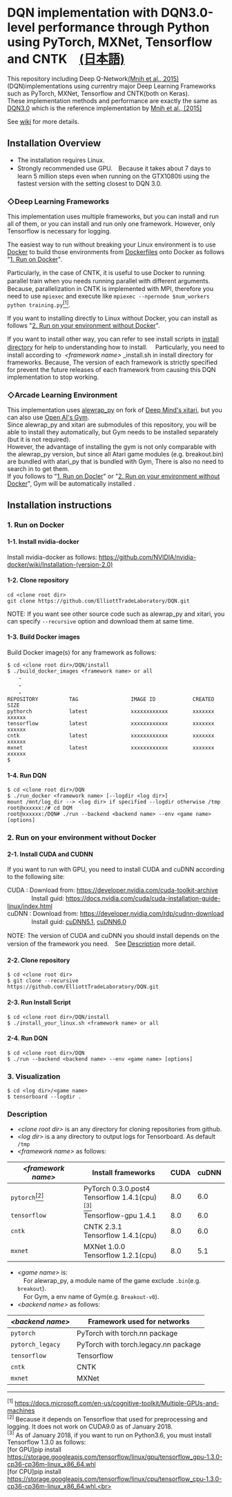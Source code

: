 # DQN implementation with DQN3.0-level performance through Python using PyTorch, MXNet, Tensorflow and CNTK　[(日本語)](README_jp.md)

This repository including Deep Q-Network[(Mnih et al., 2015)](https://storage.googleapis.com/deepmind-media/dqn/DQNNaturePaper.pdf) (DQN)implementations using currentry major Deep Learning Frameworks such as PyTorch, MXNet, Tensorflow and CNTK(both on Keras).<br>
These implementation methods and performance are exactly the same as [DQN3.0](https://github.com/deepmind/dqn) which is the reference implementation by [Mnih et al., [2015]](https://storage.googleapis.com/deepmind-media/dqn/DQNNaturePaper.pdf)

See [wiki](https://github.com/ElliottTradeLaboratory/DQN/wiki) for more details.

## Installation Overview

* The installation requires Linux.<br>
* Strongly recommended use GPU.　Because it takes about 7 days to learn 5 million steps even when running on the GTX1080ti using the fastest version with the setting closest to DQN 3.0.

### ◇Deep Learning Frameworks
This implementation uses multiple frameworks, but you can install and run all of them, or you can install and run only one framework.
However, only Tensorflow is necessary for logging.

The easiest way to run without breaking your Linux environment is to use [Docker](https://www.docker.com/) to build those environments from [Dockerfiles](https://github.com/ElliottTradeLaboratory/DQN/tree/master/install) onto Docker as follows "[1. Run on Docker](#1-run-on-docker)".

Particularly, in the case of CNTK, it is useful to use Docker to running parallel train when you needs running parallel with different arguments.　Because, parallelization in CNTK is implemented with MPI, therefore you need to use `mpiexec` and execute like `mpiexec --npernode $num_workers python training.py`[<sup>[1]</sip>](#cntk_mpi).

If you want to installing directly to Linux without Docker, you can install as follows "[2. Run on your environment without Docker](#2-run-on-your-environment-without-docker)".

If you want to install other way, you can refer to see install scripts in [install directory](https://github.com/ElliottTradeLaboratory/DQN/tree/master/install) for help to understanding how to install. 　Particularly, you need to install according to  _\<framework name\>_ _install.sh in install directory for frameworks. Because, The version of each framework is strictly specified for prevent the future releases of each framework from causing this DQN implementation to stop working.


### ◇Arcade Learning Environment

This implementation uses [alewrap_py](https://github.com/ElliottTradeLaboratory/alewrap_py) on fork of [Deep Mind's xitari](https://github.com/deepmind/xitari), but you can also use [Open AI's Gym](https://github.com/openai/gym).<br>
Since alewrap_py and xitari are submodules of this repository, you will be able to install they automatically, but Gym needs to be installed separately (but it is not required).<br>
However, the advantage of installing the gym is not only comparable with the alewrap_py version, but since all Atari game modules (e.g. breakout.bin) are bundled with atari_py that is bundled with Gym, There is also no need to search in to get them.<br>
If you follows to "[1. Run on Docler](#1-run-on-docker)" or "[2. Run on your environment without Docker](#2-run-on-your-environment-without-docker)", Gym will be automatically installed .

## Installation instructions

### 1. Run on Docker

#### 1-1. Install nvidia-docker

Install nvidia-docker as follows:
https://github.com/NVIDIA/nvidia-docker/wiki/Installation-(version-2.0)

#### 1-2. Clone repository

```
cd <clone root dir>
git clone https://github.com/ElliottTradeLaboratory/DQN.git
```

NOTE: If you want see other source code such as alewrap_py and xitari, you can specify `--recursive` option and download them at same time.

#### 1-3. Build Docker images

Build Docker image(s) for any framework as follows:
```
$ cd <clone root dir>/DQN/install
$ ./build_docker_images <framework name> or all
　　・
　　・
　　・
REPOSITORY          TAG                 IMAGE ID            CREATED             SIZE
pythorch            latest              xxxxxxxxxxxx        xxxxxxx             xxxxxx
tensorflow          latest              xxxxxxxxxxxx        xxxxxxx             xxxxxx
cntk                latest              xxxxxxxxxxxx        xxxxxxx             xxxxxx
mxnet               latest              xxxxxxxxxxxx        xxxxxxx             xxxxxx
$
```

#### 1-4. Run DQN

```
$ cd <clone root dir>/DQN
$ ./run_docker <framework name> [--logdir <log dir>]
mount /mnt/log_dir --> <log dir> if specified --logdir otherwise /tmp 
root@xxxxxx:/# cd DQM
root@xxxxxx:/DQN# ./run --backend <backend name> --env <game name> [options]
```

### 2. Run on your environment without Docker

#### 2-1. Install CUDA and CUDNN

If you want to run with GPU, you need to install CUDA and cuDNN according to the following site:

CUDA  : Download from: https://developer.nvidia.com/cuda-toolkit-archive<br>
　　　　Install guid: https://docs.nvidia.com/cuda/cuda-installation-guide-linux/index.html<br>
cuDNN : Download from: https://developer.nvidia.com/rdp/cudnn-download<br>
　　　　Install guid: [cuDNN5.1](http://developer2.download.nvidia.com/compute/machine-learning/cudnn/secure/v5.1/prod/doc/cudnn_install.txt?4Y7u0FqHrotFcmVuCKOpM2anE-n8iMSBbn9WCrSMFTUFQzXCSGfEIkdPvFi0yoyTYBTKJzIiKiVwvgSYDqnfDzpew8WT1PdIAnXOeStXoMX2meBxzvBWZmNaVc3dt5u8Cv96mWCoTVp87ppWFM22UG1vqwAgwu4pR-W7m7fuHGOfIMYr), [cuDNN6.0](http://developer2.download.nvidia.com/compute/machine-learning/cudnn/secure/v6/prod/Doc/cudnn_install-2.txt?5e1fCcgO0eYlHY7zwZH-LBiJJBZRX4pF_wv1Gf3hq1lpsF6Q0pvkc0BkdZKVwfxaT-m8iAjLn0ZV6NRh_-jGp8GCMDnmUmCHtxQ82UQnwQVlrzZebTFGRm5q90Ic8S7UC2SMG0Z-NXlwLQfqOpr7l6YErWhJB1Ai2dc4ggsXjPFAtEx_)

NOTE: The version of CUDA and cuDNN you should install depends on the version of the framework you need.　See [Description](#description) more detail.

#### 2-2. Clone repository

```
$ cd <clone root dir>
$ git clone --recursive https://github.com/ElliottTradeLaboratory/DQN.git
```

#### 2-3. Run Install Script

```
$ cd <clone root dir>/DQN/install
$ ./install_your_linux.sh <framework name> or all
```

#### 2-4. Run DQN

```
$ cd <clone root dir>/DQN
$ ./run --backend <backend name> --env <game name> [options]
```


### 3. Visualization
```
$ cd <log dir>/<game name>
$ tensorboard --logdir .
```

### Description
* _\<clone root dir\>_ is an any directory for cloning repositories from github.<br>
* _\<log dir\>_ is a any directory to output logs for Tensorboard. As default `/tmp`<br>
* _\<framework name\>_ as follows:

_\<framework name\>_ | Install frameworks| CUDA | cuDNN
---------------|-----|-----|-----
`pytorch`[<sup>[2]</sup>](#pytorch_cuda) | PyTorch 0.3.0.post4<br> Tensorflow 1.4.1(cpu)[<sup>[3]</sup>](#tensorflow) | 8.0 | 6.0 
`tensorflow` | Tensorflow-gpu 1.4.1 | 8.0 | 6.0
`cntk` | CNTK 2.3.1<br> Tensorflow 1.4.1(cpu) | 8.0 | 6.0
`mxnet` | MXNet 1.0.0<br> Tensorflow 1.2.1(cpu) | 8.0 | 5.1

* _\<game name\>_ is:<br>
　For alewrap_py,  a module name of the game exclude `.bin`(e.g. `breakout`).<br>
　For Gym, a env name of Gym(e.g. `Breakout-v0`).<br>
* _\<backend name\>_ as follows:

_\<backend name\>_ | Framework used for networks
---------------|----------
`pytorch` | PyTorch with torch.nn package
`pytorch_legacy` | PyTorch with torch.legacy.nn package
`tensorflow` | Tensorflow
`cntk` | CNTK
`mxnet` | MXNet



***
<a name="cntk_mpi"><sup>[1]</sup></a> https://docs.microsoft.com/en-us/cognitive-toolkit/Multiple-GPUs-and-machines<br>
<a name="pytorch_cuda"><sup>[2]</sup></a> Because it depends on Tensorflow that used for preprocessing and logging. It does not work on CUDA9.0 as of January 2018.<br>
<a name="tensorflow"><sup>[3]</sup></a> As of January 2018, if you want to run on Python3.6, you must install Tensorflow 1.3.0 as follows:<br>[for GPU]pip install https://storage.googleapis.com/tensorflow/linux/gpu/tensorflow_gpu-1.3.0-cp36-cp36m-linux_x86_64.whl<br>[for CPU]pip install https://storage.googleapis.com/tensorflow/linux/cpu/tensorflow_cpu-1.3.0-cp36-cp36m-linux_x86_64.whl.<br>

